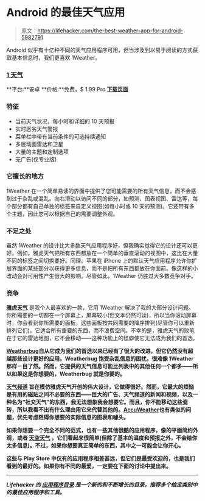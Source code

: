 # Android 的最佳天气应用

> 原文：<https://lifehacker.com/the-best-weather-app-for-android-5982791>

Android 似乎有十亿种不同的天气应用程序可用，但当涉及到以易于阅读的方式获取基本信息时，我们更喜欢 1Weather。



### [1 天气](https://play.google.com/store/apps/details?id=com.handmark.expressweather)

**平台:**安卓
**价格:**免费，$ 1.99 Pro
[**下载页面**](https://play.google.com/store/apps/details?id=com.handmark.expressweather)

### 特征

*   当前天气状况，每小时和详细的 10 天预报
*   实时恶劣天气警报
*   菜单栏中带有当前条件的可选持续通知
*   多层动画雷达和卫星
*   大量的主题和定制选项
*   无广告(仅专业版)

### 它擅长的地方

1Weather 在一个简单易读的界面中提供了您可能需要的所有天气信息，而不会感到过于杂乱或混乱。向右滑动以访问不同的部分，如预测、图表视图、雷达等，每个部分都有自己单独的标签来自定义视图(如每小时或 10 天的预测)。它还带有多个主题，因此您可以根据自己的需要调整外观。

### 不足之处

虽然 1Weather 的设计比大多数天气应用程序好，但我确实觉得它的设计还可以更好。例如，雅虎天气把所有东西都放在一个简单的垂直滚动的视图中，这比在大量不同的标签之间切换要好。同理。苹果在 iPhone 上的默认天气应用程序允许你扩展界面的某些部分以获得更多信息，而不是把所有东西都放在你面前。像这样的小改动会对可用性产生很大的影响。尽管如此，1Weather 仍胜过大多数竞争对手。

### 竞争

[**雅虎天气**](https://play.google.com/store/apps/details?id=com.yahoo.mobile.client.android.weather) 是我个人最喜欢的一款，它用 1Weather 解决了我的大部分设计问题。你所需要的一切都在一个屏幕上，屏幕较小(但文本仍然可读)，所以当你滚动屏幕时，你会看到你所需要的面板，这些面板按共同需要的降序排列(尽管你可以重新排列它们)。它适合所有重要的东西，而不浪费空间。不幸的是，雅虎天气的败笔在于它的雷达地图，它不会移动——这种功能上的怪癖使它无法成为我们的首选。

[**Weatherbug**](https://play.google.com/store/apps/details?id=com.aws.android)**自从它成为我们的首选以来已经有了很大的改进，但它仍然没有超越那些设计更好的应用。Weatherbug 饱受杂乱信息的困扰，很难像 1Weather 那样一目了然。然而，它提供的天气信息可能比列表中的其他任何一个都多——所以如果这是你想要的，Weatherbug 就是你要的。**

**[**天气频道**](https://play.google.com/store/apps/details?id=com.weather.Weather) 旨在模仿雅虎天气开创的伟大设计，它做得很好。然而，它最大的烦恼是有用的磁贴之间不必要的东西——巨大的广告、天气频道的新闻和视频，以及一种名为“社交天气”的东西，我无法想象我会想要它。而且，你不能移动这些瓷砖，所以我看不出有什么理由用它来代替其他的。[**AccuWeather**](https://play.google.com/store/apps/details?id=com.accuweather.android)也有类似的问题，优先考虑阻碍你想要的实际信息的图表和噱头。**

**如果你想要一个完全不同的范式，也有一些其他很酷的应用程序，像[](https://play.google.com/store/apps/details?id=com.aurelhubert.niceweather)**的平面简约外观，或者 [**天空天气**](https://play.google.com/store/apps/details?id=com.citc.weather) ，它们看起来很简单(但除了基本的温度和预报之外，不会给你太多信息)。不过，如果你想要真正简单的东西，其中之一可能会让你开心。****

****这些与 Play Store 中仅有的应用程序相差甚远，但它们是最受欢迎的，也是我们看到的最好的。如果你有不同的最爱，一定要在下面的讨论中提出来。****

* * *

*****Lifehacker 的* [*应用程序目录*](http://lifehacker.com/the-lifehacker-app-directory-curates-the-best-apps-for-5803257) *是一个新的和不断增长的目录，推荐多个给定类别中的最佳应用程序和工具。*****